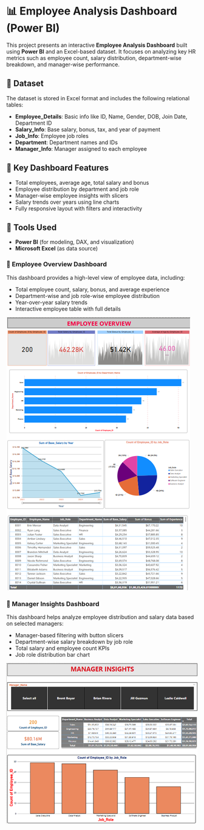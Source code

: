 # 📊 Employee Analysis Dashboard (Power BI)

This project presents an interactive **Employee Analysis Dashboard** built using **Power BI** and an Excel-based dataset. It focuses on analyzing key HR metrics such as employee count, salary distribution, department-wise breakdown, and manager-wise performance.

## 📁 Dataset
The dataset is stored in Excel format and includes the following relational tables:
- **Employee_Details**: Basic info like ID, Name, Gender, DOB, Join Date, Department ID
- **Salary_Info**: Base salary, bonus, tax, and year of payment
- **Job_Info**: Employee job roles
- **Department**: Department names and IDs
- **Manager_Info**: Manager assigned to each employee

## 📌 Key Dashboard Features
- Total employees, average age, total salary and bonus
- Employee distribution by department and job role
- Manager-wise employee insights with slicers
- Salary trends over years using line charts
- Fully responsive layout with filters and interactivity

## 📎 Tools Used
- **Power BI** (for modeling, DAX, and visualization)
- **Microsoft Excel** (as data source)

### 📌 Employee Overview Dashboard

This dashboard provides a high-level view of employee data, including:

- Total employee count, salary, bonus, and average experience
- Department-wise and job role-wise employee distribution
- Year-over-year salary trends
- Interactive employee table with full details

![Employee Overview Dashboard](./image/employee_overview.png)

### 👔 Manager Insights Dashboard

This dashboard helps analyze employee distribution and salary data based on selected managers:

- Manager-based filtering with button slicers
- Department-wise salary breakdown by job role
- Total salary and employee count KPIs
- Job role distribution bar chart

![Manager Insights Dashboard](./image/manager_insights.png)

